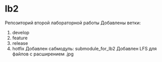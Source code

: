 # lb2
Репозиторий второй лабораторной работы
Добавлены ветки:
  1. develop
  2. feature
  3. release
  4. hotfix
Добавлен сабмодуль: submodule_for_lb2
Добавлен LFS для файлов с расширением .jpg
